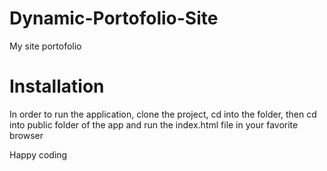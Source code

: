 # Dynamic-Portofolio-Site
My site portofolio

# Installation
In order to run the application, clone the project, cd into the folder, then cd into public folder of the app and run the
index.html file in your favorite browser

Happy coding
